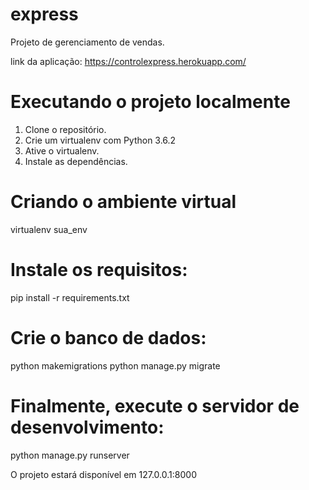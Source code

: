 # express
Projeto de gerenciamento de vendas.

link da aplicação: https://controlexpress.herokuapp.com/

# Executando o projeto localmente

1. Clone o repositório.
2. Crie um virtualenv com Python 3.6.2
3. Ative o virtualenv.
4. Instale as dependências.


# Criando o ambiente virtual

virtualenv sua_env

# Instale os requisitos:

pip install -r requirements.txt

# Crie o banco de dados:

python makemigrations
python manage.py migrate

# Finalmente, execute o servidor de desenvolvimento:

python manage.py runserver

O projeto estará disponível em 127.0.0.1:8000


